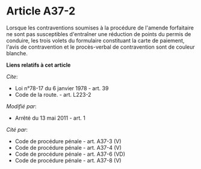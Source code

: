 # Article A37-2

Lorsque les contraventions soumises à la procédure de l'amende forfaitaire ne sont pas susceptibles d'entraîner une réduction
de points du permis de conduire, les trois volets du formulaire constituant la carte de paiement, l'avis de contravention et
le procès-verbal de contravention sont de couleur blanche.

**Liens relatifs à cet article**

_Cite_:

  - Loi n°78-17 du 6 janvier 1978 - art. 39
  - Code de la route. - art. L223-2

_Modifié par_:

  - Arrêté du 13 mai 2011 - art. 1

_Cité par_:

  - Code de procédure pénale - art. A37-3 (V)
  - Code de procédure pénale - art. A37-4 (V)
  - Code de procédure pénale - art. A37-6 (VD)
  - Code de procédure pénale - art. A37-8 (V)
